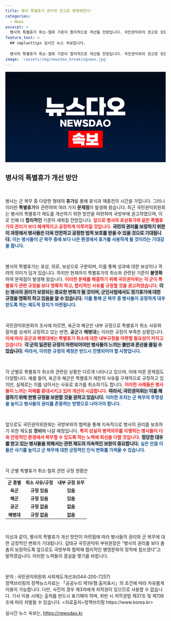 ```yaml
---
title: 병사 특별휴가 권익위 권고로 명확해진다!
categories:
  - News
excerpt: >
  병사의 특별휴가 취소·철회 기준이 합리적으로 개선될 전망입니다. 국민권익위의 권고로 모든 군에 명확한 규정이 마련되어 병사 권리가 더 철저히 보호됩니다. 클릭해서 자세한 내용을 확인해보세요!
feature_text: >
  ## implanttips 실시간 뉴스 속보입니다.

  병사의 특별휴가 취소·철회 기준이 합리적으로 개선될 전망입니다. 국민권익위의 권고로 모든 군에 명확한 규정이 마련되어 병사 권리가 더 철저히 보호됩니다. 클릭해서 자세한 내용을 확인해보세요!
image: '/assets/img/newsdao_breakingnews.jpg'
---
```


<p><img src="/assets/img/newsdao_breakingnews.jpg" alt="implanttips 속보" /></p>

<h2 data-ke-size="size26">병사의 특별휴가 개선 방안</h2>

<p data-ke-size="size16">&nbsp;</p>

<p>병사는 군 복무 중 다양한 형태의 <b>휴가</b>를 통해 휴식과 재충전의 시간을 가집니다. 그러나 이러한 <b>특별휴가</b>와 관련하여 여러 가지 <b>문제점</b>이 발생해 왔습니다. 최근 국민권익위원회는 병사의 특별휴가 제도를 개선하기 위한 방안을 마련하여 국방부에 권고하였으며, 이로 인해 더 <b>합리적인</b> 기준이 세워질 전망입니다. <b><span style="color: #ee2323;">앞으로 병사의 포상휴가와 같은 특별휴가의 관리가 보다 체계적이고 공정하게 이루어질 것입니다.</span></b> <b><span style="background-color: #21538527;">국민의 권리를 보장하기 위한 이 과정에서 병사들은 더욱 안전하고 공정한 법적 보호를 받을 수 있을 것으로 기대됩니다.</span></b> <b><span style="color: #1a5490;">이는 병사들이 군 복무 중에 보다 나은 환경에서 휴가를 사용하게 될 것이라는 기대감을 줍니다.</span></b></p>

<p data-ke-size="size16">&nbsp;</p>

<p>병사의 특별휴가는 포상, 위로, 보상으로 구분되며, 이를 통해 성과에 대한 보상이나 격려의 의미가 담겨 있습니다. 하지만 현재까지 특별휴가의 취소와 관련된 기준이 <b>불명확</b>하여 문제점이 발생해 왔습니다. <b><span style="color: #ee2323;">이러한 문제를 해결하기 위해 국민권익위는 각 군이 특별휴가 관련 규정을 보다 명확히 하고, 합리적인 사유를 규정할 것을 권고하였습니다.</span></b> <b><span style="background-color: #21538527;">이는 병사의 권리가 보장되는 중요한 변화가 될 것이며, 군인사법에서도 정기휴가에 대한 규정을 명확히 하고 있음을 알 수 있습니다.</span></b> <b><span style="color: #1a5490;">이를 통해 군 복무 중 병사들이 공정하게 대우받도록 하는 제도적 장치가 마련됩니다.</span></b></p>

<p data-ke-size="size16">&nbsp;</p>

<p>국민권익위원회의 조사에 따르면, 육군과 해군은 내부 규정으로 특별휴가 취소 사유와 절차를 상세히 규정하고 있는 반면, <b>공군</b>과 <b>해병대</b>는 이러한 규정이 부족한 상황입니다. <b><span style="color: #ee2323;">이에 따라 공군과 해병대에는 특별휴가 취소에 대한 내부규정을 마련할 필요성이 커지고 있습니다.</span></b> <b><span style="background-color: #21538527;">각 군의 일관된 규정이 마련되어야만 병사들이 느끼는 불만과 혼선을 줄일 수 있습니다.</span></b> <b><span style="color: #1a5490;">따라서, 이러한 규정의 제정은 반드시 진행되어야 할 사항입니다.</span></b></p>

<p data-ke-size="size16">&nbsp;</p>

<p>각 군별로 특별휴가 취소와 관련된 상황은 다르게 나타나고 있으며, 이에 따른 문제점도 다양합니다. 예를 들어, 육군과 해군은 특별휴가 제한의 사유를 구체적으로 규정하고 있지만, 실제로는 이를 넘어서는 사유로 휴가를 취소하기도 합니다. <b><span style="color: #ee2323;">이러한 사례들은 병사들이 느끼는 피해를 증대시키고 있어 개선이 시급합니다.</span></b> <b><span style="background-color: #21538527;">따라서, 국민권익위는 이를 해결하기 위해 현행 규정을 보완할 것을 권하고 있습니다.</span></b> <b><span style="color: #1a5490;">이러한 조치는 군 복무의 투명성을 높이고 병사들의 권리를 존중하는 방향으로 나아가야 합니다.</span></b></p>

<p data-ke-size="size16">&nbsp;</p>

<p>앞으로도 국민권익위원회는 국방부와의 협력을 통해 지속적으로 병사의 권리를 보호하기 위한 제도를 <b>정비</b>해 나갈 예정입니다. <b><span style="color: #ee2323;">특히 성실히 병역의무를 이행하는 병사들이 더욱 안정적인 환경에서 복무할 수 있도록 하는 노력에 최선을 다할 것입니다.</span></b> <b><span style="background-color: #21538527;">정당한 대우를 받고 있는 병사들을 위해서는 관련 제도의 지속적인 보완이 중요합니다.</span></b> <b><span style="color: #1a5490;">싶은 만큼 이들은 사기를 높이고 군 복무에 대한 긍정적인 인식 변화를 가져올 수 있습니다.</span></b></p>

<p data-ke-size="size16">&nbsp;</p>

<p>각 군별 특별휴가 취소·철회 관련 규정 현황은 <table style="width: 100%;"> 
<tr>
<td style="text-align: center; height: 17px;"><b>군 종별</b></td>
<td style="text-align: center; height: 17px;"><b>취소 사유/규정</b></td>
<td style="text-align: center; height: 17px;"><b>내부 규정 유무</b></td>
</tr>
<tr>
<td style="text-align: center; height: 17px;"><b>육군</b></td>
<td style="text-align: center; height: 17px;"><b>규정 있음</b></td>
<td style="text-align: center; height: 17px;"><b>있음</b></td>
</tr>
<tr>
<td style="text-align: center; height: 17px;"><b>해군</b></td>
<td style="text-align: center; height: 17px;"><b>규정 있음</b></td>
<td style="text-align: center; height: 17px;"><b>있음</b></td>
</tr>
<tr>
<td style="text-align: center; height: 17px;"><b>공군</b></td>
<td style="text-align: center; height: 17px;"><b>규정 없음</b></td>
<td style="text-align: center; height: 17px;"><b>없음</b></td>
</tr>
<tr>
<td style="text-align: center; height: 17px;"><b>해병대</b></td>
<td style="text-align: center; height: 17px;"><b>규정 없음</b></td>
<td style="text-align: center; height: 17px;"><b>없음</b></td>
</tr>
</table></p>

<p data-ke-size="size16">&nbsp;</p>

<p>이상과 같이, 병사의 특별휴가 개선 방안이 마련됨에 따라 병사들의 권리와 군 복무에 대한 긍정적인 변화가 기대됩니다. 김태규 국민권익위 부위원장은 “병사의 권리를 보다 촘촘히 보장하도록 앞으로도 국방부와 협력해 합리적인 병영문화의 정착에 힘쓰겠다”고 말하였습니다. 이러한 노력들이 결실을 맺기를 바랍니다. </p>

<p data-ke-size="size16">&nbsp;</p>

<p>문의 : 국민권익위원회 사회제도개선과(044-200-7257)<br />
정책브리핑의 정책뉴스자료는 「공공누리 제1유형:출처표시」의 조건에 따라 자유롭게 이용이 가능합니다. 다만, 사진의 경우 제3자에게 저작권이 있으므로 사용할 수 없습니다. 기사 이용 시에는 출처를 반드시 표기해야 하며, 위반 시 저작권법 제37조 및 제138조에 따라 처벌될 수 있습니다. &lt;자료출처=정책브리핑 https://www.korea.kr></p>
실시간 뉴스 속보는, <a href="https://newsdao.kr" rel="dofollow">https://newsdao.kr</a>


